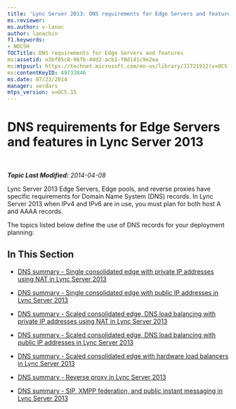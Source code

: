```yaml
---
title: 'Lync Server 2013: DNS requirements for Edge Servers and features'
ms.reviewer: 
ms.author: v-lanac
author: lanachin
f1.keywords:
- NOCSH
TOCTitle: DNS requirements for Edge Servers and features
ms:assetid: e3bf05c8-96fb-4dd2-acb1-f0d141c9e2ea
ms:mtpsurl: https://technet.microsoft.com/en-us/library/JJ721912(v=OCS.15)
ms:contentKeyID: 49733846
ms.date: 07/23/2014
manager: serdars
mtps_version: v=OCS.15
---
```


<div data-xmlns="http://www.w3.org/1999/xhtml">

<div class="topic" data-xmlns="http://www.w3.org/1999/xhtml" data-msxsl="urn:schemas-microsoft-com:xslt" data-cs="https://msdn.microsoft.com/">

<div data-asp="https://msdn2.microsoft.com/asp">

# DNS requirements for Edge Servers and features in Lync Server 2013

</div>

<div id="mainSection">

<div id="mainBody">

<span> </span>

_**Topic Last Modified:** 2014-04-08_

Lync Server 2013 Edge Servers, Edge pools, and reverse proxies have specific requirements for Domain Name System (DNS) records. In Lync Server 2013 when IPv4 and IPv6 are in use, you must plan for both host A and AAAA records.

The topics listed below define the use of DNS records for your deployment planning:

<div>

## In This Section

  - [DNS summary - Single consolidated edge with private IP addresses using NAT in Lync Server 2013](lync-server-2013-dns-summary-single-consolidated-edge-with-private-ip-addresses-using-nat.md)

  - [DNS summary - Single consolidated edge with public IP addresses in Lync Server 2013](lync-server-2013-dns-summary-single-consolidated-edge-with-public-ip-addresses.md)

  - [DNS summary - Scaled consolidated edge, DNS load balancing with private IP addresses using NAT in Lync Server 2013](lync-server-2013-dns-summary-scaled-consolidated-edge-dns-load-balancing-with-private-ip-addresses-using-nat.md)

  - [DNS summary - Scaled consolidated edge, DNS load balancing with public IP addresses in Lync Server 2013](lync-server-2013-dns-summary-scaled-consolidated-edge-dns-load-balancing-with-public-ip-addresses.md)

  - [DNS summary - Scaled consolidated edge with hardware load balancers in Lync Server 2013](lync-server-2013-dns-summary-scaled-consolidated-edge-with-hardware-load-balancers.md)

  - [DNS summary - Reverse proxy in Lync Server 2013](lync-server-2013-dns-summary-reverse-proxy.md)

  - [DNS summary - SIP, XMPP federation, and public instant messaging in Lync Server 2013](lync-server-2013-dns-summary-sip-xmpp-federation-and-public-instant-messaging.md)

</div>

</div>

<span> </span>

</div>

</div>

</div>

